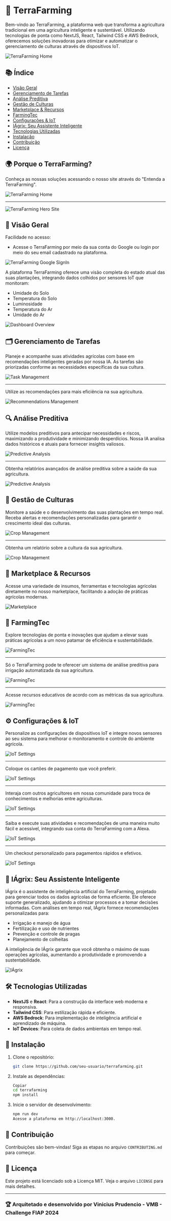 # 🌱 TerraFarming

Bem-vindo ao TerraFarming, a plataforma web que transforma a agricultura tradicional em uma agricultura inteligente e sustentável. Utilizando tecnologias de ponta como NextJS, React, Tailwind CSS e AWS Bedrock, oferecemos soluções inovadoras para otimizar e automatizar o gerenciamento de culturas através de dispositivos IoT.

![TerraFarming Home](terrafarming/hero-site.png)

## 📚 Índice

- [Visão Geral](#visão-geral)
- [Gerenciamento de Tarefas](#gerenciamento-de-tarefas)
- [Análise Preditiva](#análise-preditiva)
- [Gestão de Culturas](#gestão-de-culturas)
- [Marketplace & Recursos](#marketplace-recursos)
- [FarmingTec](#farmingtec)
- [Configurações & IoT](#configurações-iot)
- [IÁgrix: Seu Assistente Inteligente](#iágrix-seu-assistente-inteligente)
- [Tecnologias Utilizadas](#tecnologias-utilizadas)
- [Instalação](#instalação)
- [Contribuição](#contribuição)
- [Licença](#licença)

## 🌍 Porque o TerraFarming?

Conheça as nossas soluções acessando o nosso site através do "Entenda a TerraFarming".

![TerraFarming Home](terrafarming/homepage.png)

---

![TerraFarming Hero Site](terrafarming/hero-site.png)

## 🌟 Visão Geral

Facilidade no acesso:
- Acesse o TerraFarming por meio da sua conta do Google ou login por meio do seu email cadastrado na plataforma.

![TerraFarming Google SignIn](terrafarming/signin-google-platform.png)

A plataforma TerraFarming oferece uma visão completa do estado atual das suas plantações, integrando dados colhidos por sensores IoT que monitoram:

- Umidade do Solo
- Temperatura do Solo
- Luminosidade
- Temperatura do Ar
- Umidade do Ar

![Dashboard Overview](terrafarming/overview-platform.png)

## 🗂️ Gerenciamento de Tarefas

Planeje e acompanhe suas atividades agrícolas com base em recomendações inteligentes geradas por nossa IA. As tarefas são priorizadas conforme as necessidades específicas da sua cultura.

![Task Management](terrafarming/tasks-management-platform.png)

---

Utilize as recomendações para mais eficiência na sua agricultura.

![Recommendations Management](terrafarming/recommendations-management-platform.png)

## 🔍 Análise Preditiva

Utilize modelos preditivos para antecipar necessidades e riscos, maximizando a produtividade e minimizando desperdícios. Nossa IA analisa dados históricos e atuais para fornecer insights valiosos.

![Predictive Analysis](terrafarming/predictive-analysis-platform.png)

---

Obtenha relatórios avançados de análise preditiva sobre a saúde da sua agricultura.

![Predictive Analysis](terrafarming/predictive-analysis-report-platform.png)

## 🌾 Gestão de Culturas

Monitore a saúde e o desenvolvimento das suas plantações em tempo real. Receba alertas e recomendações personalizadas para garantir o crescimento ideal das culturas.

![Crop Management](terrafarming/crop-management-platform.png)

---

Obtenha um relatório sobre a cultura da sua agricultura.

![Crop Management](terrafarming/crop-management-report-platform.png)

## 🛒 Marketplace & Recursos

Acesse uma variedade de insumos, ferramentas e tecnologias agrícolas diretamente no nosso marketplace, facilitando a adoção de práticas agrícolas modernas.

![Marketplace](terrafarming/marketplace-resources-platform.png)

## 🚜 FarmingTec

Explore tecnologias de ponta e inovações que ajudam a elevar suas práticas agrícolas a um novo patamar de eficiência e sustentabilidade.

![FarmingTec](terrafarming/farmingtec-platform.png)

---

Só o TerraFarming pode te oferecer um sistema de análise preditiva para irrigação automatizada da sua agricultura.

![FarmingTec](terrafarming/irrigation-system-platform.png)

---

Acesse recursos educativos de acordo com as métricas da sua agricultura.

![FarmingTec](terrafarming/farmingtec-report-platform.png)

## ⚙️ Configurações & IoT

Personalize as configurações de dispositivos IoT e integre novos sensores ao seu sistema para melhorar o monitoramento e controle do ambiente agrícola.

![IoT Settings](terrafarming/iot-settings-platform.png)

---

Coloque os cartões de pagamento que você preferir.

![IoT Settings](terrafarming/payment-methods-platform.png)

---

Interaja com outros agricultores em nossa comunidade para troca de conhecimentos e melhorias entre agriculturas.

![IoT Settings](terrafarming/community-farming-platform.png)

---

Saiba e execute suas atividades e recomendações de uma maneira muito fácil e acessível, integrando sua conta do TerraFarming com a Alexa.

![IoT Settings](terrafarming/alexa-integration-platform.png)

---

Um checkout personalizado para pagamentos rápidos e efetivos.

![IoT Settings](terrafarming/checkout-platform.png)


## 🤖 IÁgrix: Seu Assistente Inteligente

IÁgrix é o assistente de inteligência artificial do TerraFarming, projetado para gerenciar todos os dados agrícolas de forma eficiente. Ele oferece suporte generalizado, ajudando a otimizar processos e a tomar decisões informadas. Com análises em tempo real, IÁgrix fornece recomendações personalizadas para:

- Irrigação e manejo de água
- Fertilização e uso de nutrientes
- Prevenção e controle de pragas
- Planejamento de colheitas

A inteligência de IÁgrix garante que você obtenha o máximo de suas operações agrícolas, aumentando a produtividade e promovendo a sustentabilidade.

![IÁgrix](terrafarming/iagrixi-assistant-platform.png)

## 🛠️ Tecnologias Utilizadas

- **NextJS** e **React**: Para a construção da interface web moderna e responsiva.
- **Tailwind CSS**: Para estilização rápida e eficiente.
- **AWS Bedrock**: Para implementação de inteligência artificial e aprendizado de máquina.
- **IoT Devices**: Para coleta de dados ambientais em tempo real.

## 🚀 Instalação

1. Clone o repositório:

   ```bash
   git clone https://github.com/seu-usuario/terrafarming.git

2. Instale as dependências:

   ```bash
   Copiar
   cd terrafarming
   npm install

3. Inicie o servidor de desenvolvimento:

   ```bash
   npm run dev
   Acesse a plataforma em http://localhost:3000.

🤝 Contribuição
---------------

Contribuições são bem-vindas! Siga as etapas no arquivo `CONTRIBUTING.md` para começar.

📄 Licença
----------

Este projeto está licenciado sob a Licença MIT. Veja o arquivo `LICENSE` para mais detalhes.

* * * * *

### 🏆 Arquitetado e desenvolvido por Vinicius Prudencio - VMB - Challenge FIAP 2024